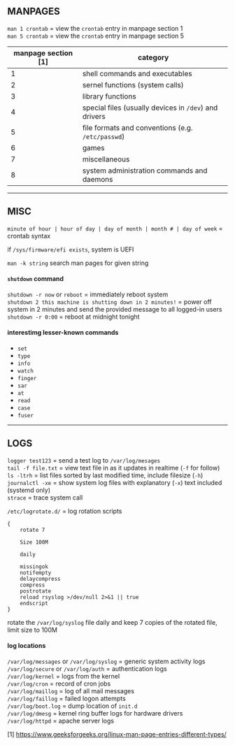 
## MANPAGES

`man 1 crontab` = view the `crontab` entry in manpage section 1  
`man 5 crontab` = view the `crontab` entry in manpage section 5

| manpage section [1] | category                                              |
|---------------------|-------------------------------------------------------|
| 1	              | shell commands and executables                        |
| 2                   |	sernel functions (system calls)                       |
| 3                   |	library functions                                     |
| 4                   |	special files (usually devices in `/dev`) and drivers |
| 5	              | file formats and conventions (e.g. `/etc/passwd`)     |
| 6	              | games                                                 |
| 7	              | miscellaneous                                         |
| 8	              | system administration commands and daemons            |

---
## MISC

`minute of hour | hour of day | day of month | month # | day of week` = crontab syntax 

if `/sys/firmware/efi exists`, system is UEFI 

`man -k string` search man pages for given string 

#### `shutdown` command

`shutdown -r now` or `reboot`                            = immediately reboot system  
`shutdown 2 this machine is shutting down in 2 minutes!` = power off system in 2 minutes and send the provided message to all logged-in users  
`shutdown -r 0:00`                                       = reboot at midnight tonight

#### interestimg lesser-known commands

- `set` 
- `type`
- `info`  
- `watch` 
- `finger`
- `sar` 
- `at` 
- `read` 
- `case` 
- `fuser`

---
## LOGS

`logger test123`   = send a test log to `/var/log/mesages`  
`tail -f file.txt` = view text file in as it updates in realtime (`-f` for follow)  
`ls -ltrh`         = list files sorted by last modified time, include filesize (`-h`)  
`journalctl -xe`   = show system log files with explanatory (`-x`) text included (systemd only)  
`strace`           = trace system call


`/etc/logrotate.d/` = log rotation scripts 
```
{ 
    rotate 7 

    Size 100M 

    daily 

    missingok 
    notifempty 
    delaycompress 
    compress 
    postrotate 
    reload rsyslog >/dev/null 2>&1 || true 
    endscript 
}
```
rotate the `/var/log/syslog` file daily and keep 7 copies of the rotated file, limit size to 100M 

#### log locations

`/var/log/messages` or `/var/log/syslog` = generic system activity logs  
`/var/log/secure` or `/var/log/auth`     = authentication logs  
`/var/log/kernel`                        = logs from the kernel  
`/var/log/cron`                          = record of cron jobs  
`/var/log/maillog`                       = log of all mail messages  
`/var/log/faillog`                       = failed logon attempts  
`/var/log/boot.log`                      = dump location of `init.d`  
`/var/log/dmesg`                         = kernel ring buffer logs for hardware drivers  
`/var/log/httpd`                         = apache server logs


[1] https://www.geeksforgeeks.org/linux-man-page-entries-different-types/

